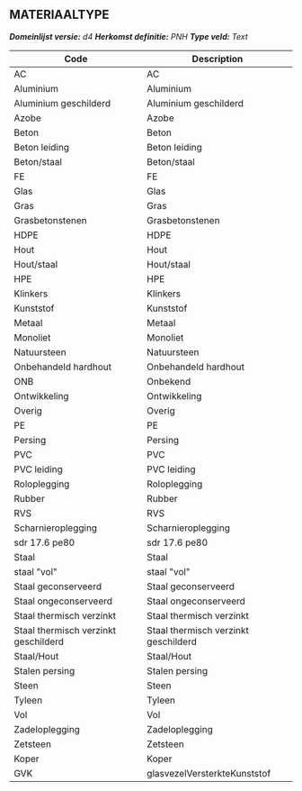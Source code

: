 ## MATERIAALTYPE

*__Domeinlijst versie:__ d4*
*__Herkomst definitie:__ PNH*
*__Type veld:__ Text*

|__Code__ |__Description__	|
|	---	|	---	|
| AC | AC |
| Aluminium | Aluminium |
| Aluminium geschilderd | Aluminium geschilderd |
| Azobe | Azobe |
| Beton | Beton |
| Beton leiding | Beton leiding |
| Beton/staal | Beton/staal |
| FE | FE |
| Glas | Glas |
| Gras | Gras |
| Grasbetonstenen | Grasbetonstenen |
| HDPE | HDPE |
| Hout | Hout |
| Hout/staal | Hout/staal |
| HPE | HPE |
| Klinkers | Klinkers |
| Kunststof | Kunststof |
| Metaal | Metaal |
| Monoliet | Monoliet |
| Natuursteen | Natuursteen |
| Onbehandeld hardhout | Onbehandeld hardhout |
| ONB | Onbekend |
| Ontwikkeling | Ontwikkeling |
| Overig | Overig |
| PE | PE |
| Persing | Persing |
| PVC | PVC |
| PVC leiding | PVC leiding |
| Roloplegging | Roloplegging |
| Rubber | Rubber |
| RVS | RVS |
| Scharnieroplegging | Scharnieroplegging |
| sdr 17.6 pe80 | sdr 17.6 pe80 |
| Staal | Staal |
| staal "vol" | staal "vol" |
| Staal geconserveerd | Staal geconserveerd |
| Staal ongeconserveerd | Staal ongeconserveerd |
| Staal thermisch verzinkt | Staal thermisch verzinkt |
| Staal thermisch verzinkt geschilderd | Staal thermisch verzinkt geschilderd |
| Staal/Hout | Staal/Hout |
| Stalen persing | Stalen persing |
| Steen | Steen |
| Tyleen | Tyleen |
| Vol | Vol |
| Zadeloplegging | Zadeloplegging |
| Zetsteen | Zetsteen |
| Koper | Koper |
| GVK | glasvezelVersterkteKunststof |
